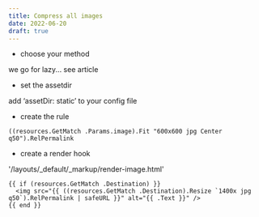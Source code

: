 ```yaml
---
title: Compress all images
date: 2022-06-20
draft: true
---
```


- choose your method

we go for lazy... see article

- set the assetdir

add ‘assetDir: static’ to your config file

- create the rule

```
((resources.GetMatch .Params.image).Fit "600x600 jpg Center q50").RelPermalink
```

- create a render hook

'/layouts/_default/_markup/render-image.html'

```
{{ if (resources.GetMatch .Destination) }}
  <img src="{{ ((resources.GetMatch .Destination).Resize `1400x jpg q50`).RelPermalink | safeURL }}" alt="{{ .Text }}" />
{{ end }}
```